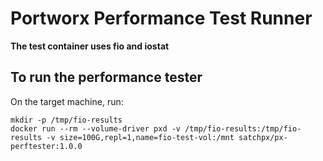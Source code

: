 # Portworx Performance Test Runner
**The test container uses fio and iostat**  

## To run the performance tester
On the target machine, run:
~~~
mkdir -p /tmp/fio-results
docker run --rm --volume-driver pxd -v /tmp/fio-results:/tmp/fio-results -v size=100G,repl=1,name=fio-test-vol:/mnt satchpx/px-perftester:1.0.0
~~~
